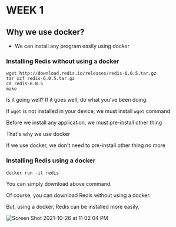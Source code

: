 # WEEK 1

## Why we use docker?

- We can install any program easily using docker

### Installing Redis without using a docker

```shell
wget http://download.redis.io/releases/redis-6.0.5.tar.gz
tar xzf redis-6.0.5.tar.gz
cd redis-6.0.5
make
```

Is it going well? If it goes well, do what you've been doing.

If `wget` is not installed in your device, we must install `wget` command

Before we install any application, we must pre-install other thing

That's why we use docker

If we use docker, we don't need to pre-install other thing no more

### Installing Redis using a docker

```shell
docker run -it redis
```

You can simply download above command.

Of course, you can download Redis without using a docker.

But, using a docker, Redis can be installed more easily.

![Screen Shot 2021-10-26 at 11 02 04 PM](https://user-images.githubusercontent.com/44861205/138894975-3ada5259-aa47-4ec2-b083-568b2a01bd3c.png)

